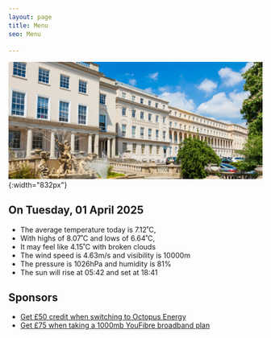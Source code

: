 ```yaml
---
layout: page
title: Menu
seo: Menu

---
```


![Logo](/images/logo.jpg){:width="832px"}

<!-- weather_marker starts -->
## On Tuesday, 01 April 2025

- The average temperature today is 7.12˚C,
- With highs of 8.07˚C and lows of 6.64˚C,
- It may feel like 4.15˚C with broken clouds
- The wind speed is 4.63m/s and visibility is 10000m
- The pressure is 1026hPa and humidity is 81%
- The sun will rise at 05:42 and set at 18:41

<!-- weather_marker ends -->

## Sponsors

- [Get £50 credit when switching to Octopus Energy](https://bit.ly/3oD1nnS)
- [Get £75 when taking a 1000mb YouFibre broadband plan](https://aklam.io/91zWhU?)



